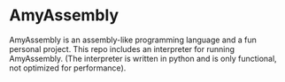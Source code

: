 # AmyAssembly
AmyAssembly is an assembly-like programming language and a fun personal project. This repo includes an interpreter for running AmyAssembly. 
(The interpreter is written in python and is only functional, not optimized for performance).
